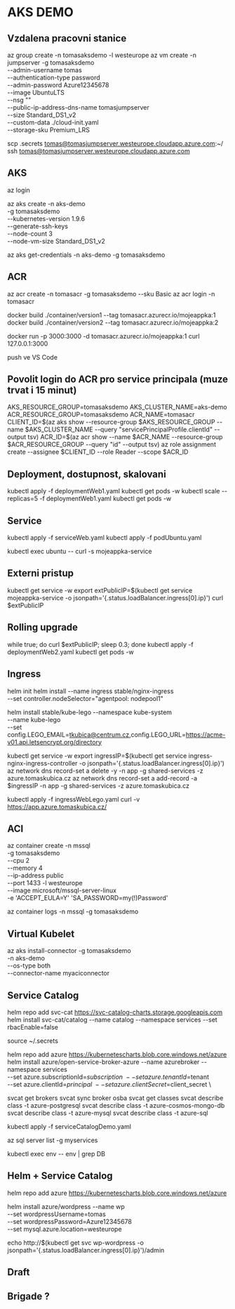 # AKS DEMO
## Vzdalena pracovni stanice
az group create -n tomasaksdemo -l westeurope
az vm create -n jumpserver -g tomasaksdemo \
    --admin-username tomas \
    --authentication-type password \
    --admin-password Azure12345678 \
    --image UbuntuLTS \
    --nsg "" \
    --public-ip-address-dns-name tomasjumpserver \
    --size Standard_DS1_v2 \
    --custom-data ./cloud-init.yaml \
    --storage-sku Premium_LRS

scp .secrets tomas@tomasjumpserver.westeurope.cloudapp.azure.com:~/
ssh tomas@tomasjumpserver.westeurope.cloudapp.azure.com


## AKS
az login

az aks create -n aks-demo \
    -g tomasaksdemo \
    --kubernetes-version 1.9.6 \
    --generate-ssh-keys \
    --node-count 3 \
    --node-vm-size Standard_DS1_v2

az aks get-credentials -n aks-demo -g tomasaksdemo

## ACR
az acr create -n tomasacr -g tomasaksdemo --sku Basic
az acr login -n tomasacr

docker build ./container/version1 --tag tomasacr.azurecr.io/mojeappka:1
docker build ./container/version2 --tag tomasacr.azurecr.io/mojeappka:2

docker run -p 3000:3000 -d tomasacr.azurecr.io/mojeappka:1
curl 127.0.0.1:3000

push ve VS Code

## Povolit login do ACR pro service principala (muze trvat i 15 minut)
AKS_RESOURCE_GROUP=tomasaksdemo
AKS_CLUSTER_NAME=aks-demo
ACR_RESOURCE_GROUP=tomasaksdemo
ACR_NAME=tomasacr
CLIENT_ID=$(az aks show --resource-group $AKS_RESOURCE_GROUP --name $AKS_CLUSTER_NAME --query "servicePrincipalProfile.clientId" --output tsv)
ACR_ID=$(az acr show --name $ACR_NAME --resource-group $ACR_RESOURCE_GROUP --query "id" --output tsv)
az role assignment create --assignee $CLIENT_ID --role Reader --scope $ACR_ID

## Deployment, dostupnost, skalovani

kubectl apply -f deploymentWeb1.yaml
kubectl get pods -w
kubectl scale --replicas=5 -f deploymentWeb1.yaml
kubectl get pods -w

## Service
kubectl apply -f serviceWeb.yaml
kubectl apply -f podUbuntu.yaml

kubectl exec ubuntu -- curl -s mojeappka-service

## Externi pristup
kubectl get service -w
export extPublicIP=$(kubectl get service mojeappka-service -o jsonpath='{.status.loadBalancer.ingress[0].ip}')
curl $extPublicIP

## Rolling upgrade
while true; do curl $extPublicIP; sleep 0.3; done
kubectl apply -f deploymentWeb2.yaml
kubectl get pods -w

## Ingress
helm init
helm install --name ingress stable/nginx-ingress \
    --set controller.nodeSelector="agentpool: nodepool1"

helm install stable/kube-lego --namespace kube-system \
    --name kube-lego \
    --set config.LEGO_EMAIL=tkubica@centrum.cz,config.LEGO_URL=https://acme-v01.api.letsencrypt.org/directory

kubectl get service -w
export ingressIP=$(kubectl get service ingress-nginx-ingress-controller -o jsonpath='{.status.loadBalancer.ingress[0].ip}')
az network dns record-set a delete -y -n app -g shared-services -z azure.tomaskubica.cz
az network dns record-set a add-record -a $ingressIP -n app -g shared-services -z azure.tomaskubica.cz

kubectl apply -f ingressWebLego.yaml
curl -v https://app.azure.tomaskubica.cz/

## ACI
az container create -n mssql \
    -g tomasaksdemo \
    --cpu 2 \
    --memory 4 \
    --ip-address public \
    --port 1433 -l westeurope \
    --image microsoft/mssql-server-linux \
    -e 'ACCEPT_EULA=Y' 'SA_PASSWORD=my(!)Password' 

az container logs -n mssql -g tomasaksdemo

## Virtual Kubelet
az aks install-connector -g tomasaksdemo \
    -n aks-demo \
    --os-type both \
    --connector-name myaciconnector

## Service Catalog

helm repo add svc-cat https://svc-catalog-charts.storage.googleapis.com
helm install svc-cat/catalog --name catalog --namespace services --set rbacEnable=false

source ~/.secrets

helm repo add azure https://kubernetescharts.blob.core.windows.net/azure
helm install azure/open-service-broker-azure --name azurebroker --namespace services \
  --set azure.subscriptionId=$subscription \
  --set azure.tenantId=$tenant \
  --set azure.clientId=$principal \
  --set azure.clientSecret=$client_secret \

svcat get brokers
svcat sync broker osba
svcat get classes
svcat describe class -t azure-postgresql
svcat describe class -t azure-cosmos-mongo-db
svcat describe class -t azure-mysql
svcat describe class -t azure-sql

kubectl apply -f serviceCatalogDemo.yaml

az sql server list -g myservices

kubectl exec env -- env | grep DB

## Helm + Service Catalog

helm repo add azure https://kubernetescharts.blob.core.windows.net/azure

helm install azure/wordpress --name wp \
    --set wordpressUsername=tomas \
    --set wordpressPassword=Azure12345678 \
    --set mysql.azure.location=westeurope 

echo http://$(kubectl get svc wp-wordpress -o jsonpath='{.status.loadBalancer.ingress[0].ip}')/admin


## Draft

## Brigade ?